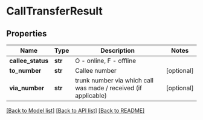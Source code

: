 # CallTransferResult

## Properties
Name | Type | Description | Notes
------------ | ------------- | ------------- | -------------
**callee_status** | **str** | O - online, F - offline | 
**to_number** | **str** | Callee number | [optional] 
**via_number** | **str** | trunk number via which call was made / received (if applicable) | [optional] 

[[Back to Model list]](../README.md#documentation-for-models) [[Back to API list]](../README.md#documentation-for-api-endpoints) [[Back to README]](../README.md)


